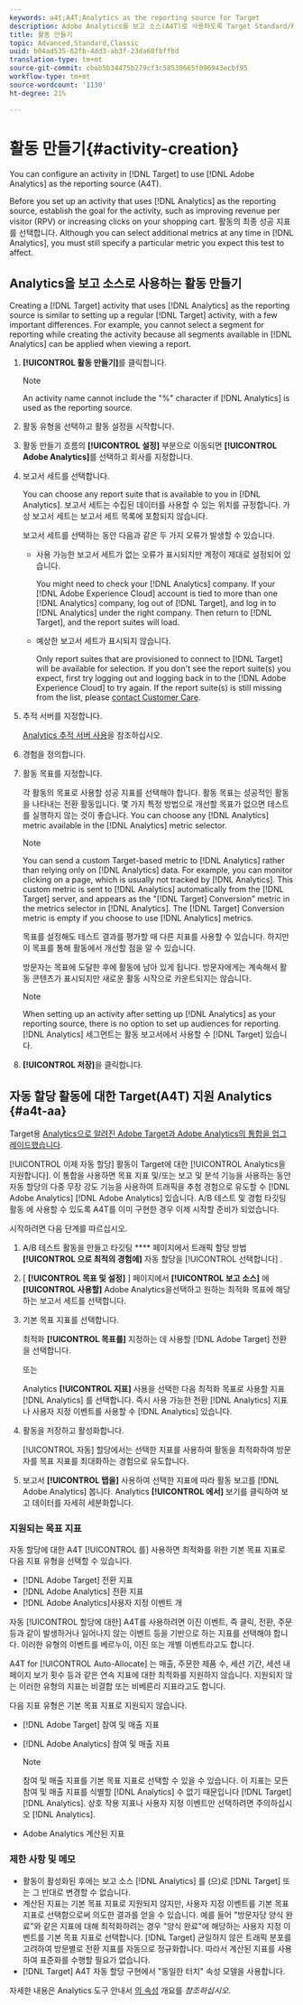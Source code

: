 ```yaml
---
keywords: a4t;A4T;Analytics as the reporting source for Target
description: Adobe Analytics를 보고 소스(A4T)로 사용하도록 Target Standard/Premium에서 활동을 구성할 수 있습니다.
title: 활동 만들기
topic: Advanced,Standard,Classic
uuid: b04ad535-62fb-4dd3-ab3f-23da60fbffbd
translation-type: tm+mt
source-git-commit: cbab5b34475b279cf3c58530665f096943ecbf95
workflow-type: tm+mt
source-wordcount: '1130'
ht-degree: 21%

---
```



# 활동 만들기{#activity-creation}

You can configure an activity in [!DNL Target] to use [!DNL Adobe Analytics] as the reporting source (A4T).

Before you set up an activity that uses [!DNL Analytics] as the reporting source, establish the goal for the activity, such as improving revenue per visitor (RPV) or increasing clicks on your shopping cart. 활동의 최종 성공 지표를 선택합니다. Although you can select additional metrics at any time in [!DNL Analytics], you must still specify a particular metric you expect this test to affect.

## Analytics을 보고 소스로 사용하는 활동 만들기

Creating a [!DNL Target] activity that uses [!DNL Analytics] as the reporting source is similar to setting up a regular [!DNL Target] activity, with a few important differences. For example, you cannot select a segment for reporting while creating the activity because all segments available in [!DNL Analytics] can be applied when viewing a report.

1. **[!UICONTROL 활동 만들기]**&#x200B;를 클릭합니다.

   >[!NOTE]
   >
   >An activity name cannot include the &quot;%&quot; character if [!DNL Analytics] is used as the reporting source.

1. 활동 유형을 선택하고 활동 설정을 시작합니다.
1. 활동 만들기 흐름의 **[!UICONTROL 설정]** 부분으로 이동되면 **[!UICONTROL Adobe Analytics]**&#x200B;를 선택하고 회사를 지정합니다.
1. 보고서 세트를 선택합니다.

   You can choose any report suite that is available to you in [!DNL Analytics]. 보고서 세트는 수집된 데이터를 사용할 수 있는 위치를 규정합니다. 가상 보고서 세트는 보고서 세트 목록에 포함되지 않습니다.

   보고서 세트를 선택하는 동안 다음과 같은 두 가지 오류가 발생할 수 있습니다.

   * 사용 가능한 보고서 세트가 없는 오류가 표시되지만 계정이 제대로 설정되어 있습니다.

      You might need to check your [!DNL Analytics] company. If your [!DNL Adobe Experience Cloud] account is tied to more than one [!DNL Analytics] company, log out of [!DNL Target], and log in to [!DNL Analytics] under the right company. Then return to [!DNL Target], and the report suites will load.

   * 예상한 보고서 세트가 표시되지 않습니다.

      Only report suites that are provisioned to connect to [!DNL Target] will be available for selection. If you don&#39;t see the report suite(s) you expect, first try logging out and logging back in to the [!DNL Adobe Experience Cloud] to try again.
   If the report suite(s) is still missing from the list, please [contact Customer Care](../../cmp-resources-and-contact-information.md#reference_ACA3391A00EF467B87930A450050077C).

1. 추적 서버를 지정합니다.

   [Analytics 추적 서버 사용](../../c-integrating-target-with-mac/a4t/analytics-tracking-server.md#task_72077BA7E93C4A65A715A18F32228823)을 참조하십시오.

1. 경험을 정의합니다.
1. 활동 목표를 지정합니다.

   각 활동의 목표로 사용할 성공 지표를 선택해야 합니다. 활동 목표는 성공적인 활동을 나타내는 전환 활동입니다. 몇 가지 특정 방법으로 개선할 목표가 없으면 테스트를 실행하지 않는 것이 좋습니다. You can choose any [!DNL Analytics] metric available in the [!DNL Analytics] metric selector.

   >[!NOTE]
   >
   >You can send a custom Target-based metric to [!DNL Analytics] rather than relying only on [!DNL Analytics] data. For example, you can monitor clicking on a page, which is usually not tracked by [!DNL Analytics]. This custom metric is sent to [!DNL Analytics] automatically from the [!DNL Target] server, and appears as the &quot;[!DNL Target] Conversion&quot; metric in the metrics selector in [!DNL Analytics]. The [!DNL Target] Conversion metric is empty if you choose to use [!DNL Analytics] metrics.

   목표를 설정해도 테스트 결과를 평가할 때 다른 지표를 사용할 수 있습니다. 하지만 이 목표를 통해 활동에서 개선할 점을 알 수 있습니다.

   방문자는 목표에 도달한 후에 활동에 남아 있게 됩니다. 방문자에게는 계속해서 활동 콘텐츠가 표시되지만 새로운 활동 시작으로 카운트되지는 않습니다.

   >[!NOTE]
   >
   >When setting up an activity after setting up [!DNL Analytics] as your reporting source, there is no option to set up audiences for reporting. [!DNL Analytics] 세그먼트는 활동 보고서에서 사용할 수 [!DNL Target] 있습니다.

1. **[!UICONTROL 저장]**&#x200B;을 클릭합니다.

## 자동 할당 활동에 대한 Target(A4T) 지원 Analytics {#a4t-aa}

Target용 [Analytics으로 알려진 Adobe Target과 Adobe Analytics의 통합을 업그레이드했습니다](/help/c-integrating-target-with-mac/a4t/a4t.md).

[!UICONTROL 이제 자동 할당] 활동이 Target에 대한 [!UICONTROL Analytics을 지원합니다]. 이 통합을 사용하면 목표 지표 및/또는 보고 및 분석 기능을 사용하는 동안 자동 할당의 다중 무장 강도 기능을 사용하여 트래픽을 추첨 경험으로 유도할 수 [!DNL Adobe Analytics] [!DNL Adobe Analytics] 있습니다. A/B 테스트 및 경험 타깃팅 활동 [](/help/c-integrating-target-with-mac/a4t/a4timplementation.md)에 사용할 수 있도록 A4T를 이미 구현한 경우 이제 시작할 준비가 되었습니다.

시작하려면 다음 단계를 따르십시오. 

1. A/B 테스트 활동을 만들고 타깃팅 **** 페이지에서 트래픽 할당 방법 **[!UICONTROL 으로 최적의 경험에]** 자동 할당을 [!UICONTROL 선택합니다] .
1. [ **[!UICONTROL 목표 및 설정]** ] 페이지에서 **[!UICONTROL 보고 소스]** 에 **[!UICONTROL 사용할]** Adobe Analytics을선택하고 원하는 최적화 목표에 해당하는 보고서 세트를 선택합니다.
1. 기본 목표 지표를 선택합니다.

   최적화 **[!UICONTROL 목표를]** 지정하는 데 사용할 [!DNL Adobe Target] 전환을 선택합니다.

   또는

   Analytics **[!UICONTROL 지표]** 사용을 선택한 다음 최적화 목표로 사용할 지표 [!DNL Analytics] 를 선택합니다. 즉시 사용 가능한 전환 [!DNL Analytics] 지표나 사용자 지정 이벤트를 사용할 수 [!DNL Analytics] 있습니다.

1. 활동을 저장하고 활성화합니다.

   [!UICONTROL 자동] 할당에서는 선택한 지표를 사용하여 활동을 최적화하여 방문자를 목표 지표를 최대화하는 경험으로 유도합니다.

1. 보고서 **[!UICONTROL 탭을]** 사용하여 선택한 지표에 따라 활동 보고를 [!DNL Adobe Analytics] 봅니다. Analytics **[!UICONTROL 에서]** 보기를 클릭하여 보고 데이터를 자세히 세분화합니다.

### 지원되는 목표 지표

자동 할당에 대한 A4T [!UICONTROL 를] 사용하면 최적화를 위한 기본 목표 지표로 다음 지표 유형을 선택할 수 있습니다.

* [!DNL Adobe Target] 전환 지표
* [!DNL Adobe Analytics] 전환 지표
* [!DNL Adobe Analytics]사용자 지정 이벤트 개

자동 [!UICONTROL 할당에 대한] A4T를 사용하려면 이진 이벤트, 즉 클릭, 전환, 주문 등과 같이 발생하거나 일어나지 않는 이벤트 등을 기반으로 하는 지표를 선택해야 합니다. 이러한 유형의 이벤트를 베르누이, 이진 또는 개별 이벤트라고도 합니다.

A4T for [!UICONTROL Auto-Allocate] 는 매출, 주문한 제품 수, 세션 기간, 세션 내 페이지 보기 횟수 등과 같은 연속 지표에 대한 최적화를 지원하지 않습니다. 지원되지 않는 이러한 유형의 지표는 비결합 또는 비베른리 지표라고도 합니다.

다음 지표 유형은 기본 목표 지표로 지원되지 않습니다.

* [!DNL Adobe Target] 참여 및 매출 지표
* [!DNL Adobe Analytics] 참여 및 매출 지표

   >[!NOTE]
   >
   >참여 및 매출 지표를 기본 목표 지표로 선택할 수 있을 수 있습니다. 이 지표는 모든 참여 및 매출 지표를 식별할 [!DNL Analytics] 수 없기 때문입니다 [!DNL Target] [!DNL Analytics]. 상호 작용 지표나 사용자 지정 이벤트만 선택하려면 주의하십시오 [!DNL Analytics].

* Adobe Analytics 계산된 지표

### 제한 사항 및 메모

* 활동이 활성화된 후에는 보고 소스 [!DNL Analytics] 를 (으)로 [!DNL Target] 또는 그 반대로 변경할 수 없습니다.
* 계산된 지표는 기본 목표 지표로 지원되지 않지만, 사용자 지정 이벤트를 기본 목표 지표로 선택함으로써 의도한 결과를 얻을 수 있습니다. 예를 들어 &quot;방문자당 양식 완료&quot;와 같은 지표에 대해 최적화하려는 경우 &quot;양식 완료&quot;에 해당하는 사용자 지정 이벤트를 기본 목표 지표로 선택합니다. [!DNL Target] 균일하지 않은 트래픽 분포를 고려하여 방문별로 전환 지표를 자동으로 정규화합니다. 따라서 계산된 지표를 사용하여 표준화를 수행할 필요가 없습니다.
* [!DNL Target] A4T 자동 할당 구현에서 &quot;동일한 터치&quot; 속성 모델을 사용합니다.

자세한 내용은 Analytics 도구 안내서 [의 속성](https://docs.adobe.com/content/help/en/analytics/analyze/analysis-workspace/panels/attribution/attribution.html) 개요를 *참조하십시오*.
